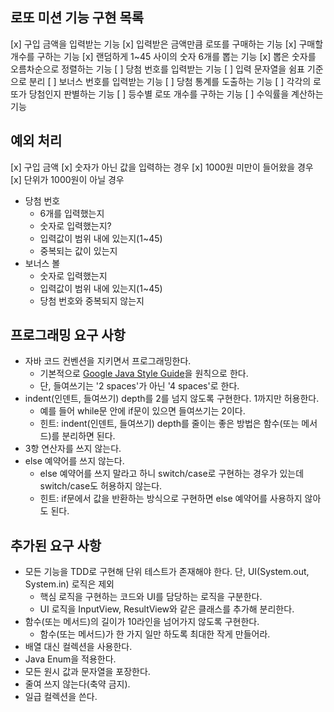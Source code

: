 ## 로또 미션 기능 구현 목록
[x] 구입 금액을 입력받는 기능
[x] 입력받은 금액만큼 로또를 구매하는 기능
  [x] 구매할 개수를 구하는 기능
  [x] 랜덤하게 1~45 사이의 숫자 6개를 뽑는 기능
  [x] 뽑은 숫자를 오름차순으로 정렬하는 기능
[ ] 당첨 번호를 입력받는 기능
  [ ] 입력 문자열을 쉼표 기준으로 분리 
[ ] 보너스 번호를 입력받는 기능
[ ] 당첨 통계를 도출하는 기능
  [ ] 각각의 로또가 당첨인지 판별하는 기능
  [ ] 등수별 로또 개수를 구하는 기능
  [ ] 수익률을 계산하는 기능

## 예외 처리
[x] 구입 금액
  [x] 숫자가 아닌 값을 입력하는 경우
  [x] 1000원 미만이 들어왔을 경우
  [x] 단위가 1000원이 아닐 경우
  - 당첨 번호
    - 6개를 입력했는지
    - 숫자로 입력했는지? 
    - 입력값이 범위 내에 있는지(1~45)
    - 중복되는 값이 있는지
  - 보너스 볼
    - 숫자로 입력했는지
    - 입력값이 범위 내에 있는지(1~45)
    - 당첨 번호와 중복되지 않는지

## 프로그래밍 요구 사항

- 자바 코드 컨벤션을 지키면서 프로그래밍한다.
  - 기본적으로 [Google Java Style Guide](https://google.github.io/styleguide/javaguide.html)을 원칙으로 한다.
  - 단, 들여쓰기는 '2 spaces'가 아닌 '4 spaces'로 한다.
- indent(인덴트, 들여쓰기) depth를 2를 넘지 않도록 구현한다. 1까지만 허용한다.
  - 예를 들어 while문 안에 if문이 있으면 들여쓰기는 2이다.
  - 힌트: indent(인덴트, 들여쓰기) depth를 줄이는 좋은 방법은 함수(또는 메서드)를 분리하면 된다.
- 3항 연산자를 쓰지 않는다.
- else 예약어를 쓰지 않는다.
  - else 예약어를 쓰지 말라고 하니 switch/case로 구현하는 경우가 있는데 switch/case도 허용하지 않는다.
  - 힌트: if문에서 값을 반환하는 방식으로 구현하면 else 예약어를 사용하지 않아도 된다.

## 추가된 요구 사항

- 모든 기능을 TDD로 구현해 단위 테스트가 존재해야 한다. 단, UI(System.out, System.in) 로직은 제외
  - 핵심 로직을 구현하는 코드와 UI를 담당하는 로직을 구분한다.
  - UI 로직을 InputView, ResultView와 같은 클래스를 추가해 분리한다.
- 함수(또는 메서드)의 길이가 10라인을 넘어가지 않도록 구현한다.
  - 함수(또는 메서드)가 한 가지 일만 하도록 최대한 작게 만들어라.
- 배열 대신 컬렉션을 사용한다.
- Java Enum을 적용한다.
- 모든 원시 값과 문자열을 포장한다.
- 줄여 쓰지 않는다(축약 금지).
- 일급 컬렉션을 쓴다.
